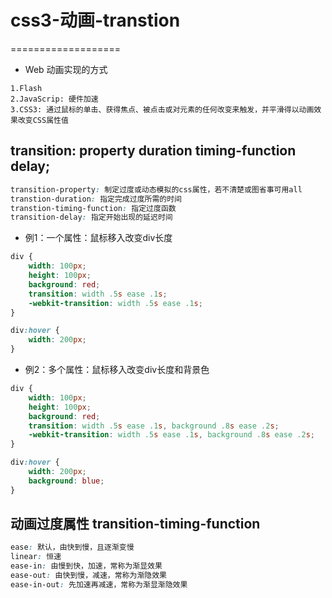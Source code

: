 # css3-动画-transtion
===================
* Web 动画实现的方式
```
1.Flash
2.JavaScrip: 硬件加速
3.CSS3: 通过鼠标的单击、获得焦点、被点击或对元素的任何改变来触发，并平滑得以动画效果改变CSS属性值
```

## transition: property duration timing-function delay;
```css
transition-property: 制定过度或动态模拟的css属性，若不清楚或图省事可用all
transtion-duration: 指定完成过度所需的时间
transtion-timing-function: 指定过度函数
transition-delay: 指定开始出现的延迟时间
```

* 例1：一个属性：鼠标移入改变div长度
```css
div {
	width: 100px;
	height: 100px;
	background: red;
	transition: width .5s ease .1s;
	-webkit-transition: width .5s ease .1s;
}

div:hover {
	width: 200px;
}
```

* 例2：多个属性：鼠标移入改变div长度和背景色
```css
div {
	width: 100px;
	height: 100px;
	background: red;
	transition: width .5s ease .1s, background .8s ease .2s;
	-webkit-transition: width .5s ease .1s, background .8s ease .2s;
}

div:hover {
	width: 200px;
	background: blue;
}
```

## 动画过度属性 transition-timing-function
```css
ease: 默认，由快到慢，且逐渐变慢
linear: 恒速
ease-in: 由慢到快，加速，常称为渐显效果
ease-out: 由快到慢，减速，常称为渐隐效果
ease-in-out: 先加速再减速，常称为渐显渐隐效果
```
